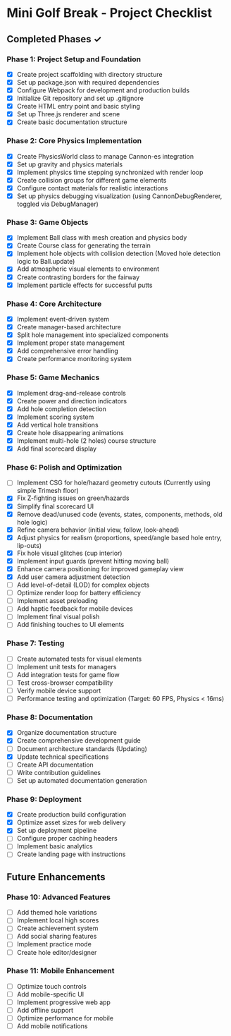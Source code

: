# Mini Golf Break - Project Checklist

## Completed Phases ✓

### Phase 1: Project Setup and Foundation
- [x] Create project scaffolding with directory structure
- [x] Set up package.json with required dependencies
- [x] Configure Webpack for development and production builds
- [x] Initialize Git repository and set up .gitignore
- [x] Create HTML entry point and basic styling
- [x] Set up Three.js renderer and scene
- [x] Create basic documentation structure

### Phase 2: Core Physics Implementation
- [x] Create PhysicsWorld class to manage Cannon-es integration
- [x] Set up gravity and physics materials
- [x] Implement physics time stepping synchronized with render loop
- [x] Create collision groups for different game elements
- [x] Configure contact materials for realistic interactions
- [x] Set up physics debugging visualization (using CannonDebugRenderer, toggled via DebugManager)

### Phase 3: Game Objects
- [x] Implement Ball class with mesh creation and physics body
- [x] Create Course class for generating the terrain
- [x] Implement hole objects with collision detection (Moved hole detection logic to Ball.update)
- [x] Add atmospheric visual elements to environment
- [x] Create contrasting borders for the fairway
- [x] Implement particle effects for successful putts

### Phase 4: Core Architecture
- [x] Implement event-driven system
- [x] Create manager-based architecture
- [x] Split hole management into specialized components
- [x] Implement proper state management
- [x] Add comprehensive error handling
- [x] Create performance monitoring system

### Phase 5: Game Mechanics
- [x] Implement drag-and-release controls
- [x] Create power and direction indicators
- [x] Add hole completion detection
- [x] Implement scoring system
- [x] Add vertical hole transitions
- [x] Create hole disappearing animations
- [x] Implement multi-hole (2 holes) course structure
- [x] Add final scorecard display

### Phase 6: Polish and Optimization
- [ ] Implement CSG for hole/hazard geometry cutouts (Currently using simple Trimesh floor)
- [x] Fix Z-fighting issues on green/hazards
- [x] Simplify final scorecard UI
- [x] Remove dead/unused code (events, states, components, methods, old hole logic)
- [x] Refine camera behavior (initial view, follow, look-ahead)
- [x] Adjust physics for realism (proportions, speed/angle based hole entry, lip-outs)
- [x] Fix hole visual glitches (cup interior)
- [x] Implement input guards (prevent hitting moving ball)
- [x] Enhance camera positioning for improved gameplay view
- [x] Add user camera adjustment detection
- [ ] Add level-of-detail (LOD) for complex objects
- [ ] Optimize render loop for battery efficiency
- [ ] Implement asset preloading
- [ ] Add haptic feedback for mobile devices
- [ ] Implement final visual polish
- [ ] Add finishing touches to UI elements

### Phase 7: Testing
- [ ] Create automated tests for visual elements
- [ ] Implement unit tests for managers
- [ ] Add integration tests for game flow
- [ ] Test cross-browser compatibility
- [ ] Verify mobile device support
- [ ] Performance testing and optimization (Target: 60 FPS, Physics < 16ms)

### Phase 8: Documentation
- [x] Organize documentation structure
- [x] Create comprehensive development guide
- [ ] Document architecture standards (Updating)
- [x] Update technical specifications
- [ ] Create API documentation
- [ ] Write contribution guidelines
- [ ] Set up automated documentation generation

### Phase 9: Deployment
- [x] Create production build configuration
- [x] Optimize asset sizes for web delivery
- [x] Set up deployment pipeline
- [ ] Configure proper caching headers
- [ ] Implement basic analytics
- [ ] Create landing page with instructions

## Future Enhancements

### Phase 10: Advanced Features
- [ ] Add themed hole variations
- [ ] Implement local high scores
- [ ] Create achievement system
- [ ] Add social sharing features
- [ ] Implement practice mode
- [ ] Create hole editor/designer

### Phase 11: Mobile Enhancement
- [ ] Optimize touch controls
- [ ] Add mobile-specific UI
- [ ] Implement progressive web app
- [ ] Add offline support
- [ ] Optimize performance for mobile
- [ ] Add mobile notifications 